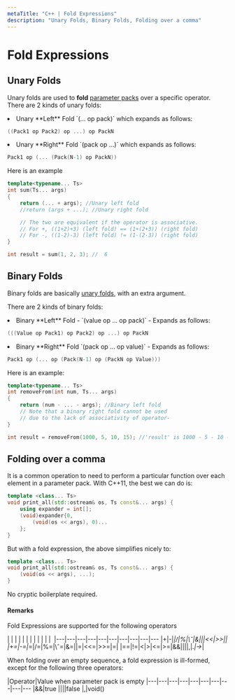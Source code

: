 ```yaml
---
metaTitle: "C++ | Fold Expressions"
description: "Unary Folds, Binary Folds, Folding over a comma"
---
```


# Fold Expressions



## Unary Folds


Unary folds are used to **fold** [parameter packs](http://stackoverflow.com/documentation/c%2B%2B/7668/parameter-packs#t=201610282037074790782) over a specific operator. There are 2 kinds of unary folds:

<li>
Unary **Left** Fold  `(... op pack)` which expands as follows:

```cpp
((Pack1 op Pack2) op ...) op PackN

```


</li>
<li>
Unary **Right** Fold  `(pack op ...)` which expands as follows:

```cpp
Pack1 op (... (Pack(N-1) op PackN)) 

```


</li>

Here is an example

```cpp
template<typename... Ts>
int sum(Ts... args)
{
    return (... + args); //Unary left fold
    //return (args + ...); //Unary right fold

    // The two are equivalent if the operator is associative.
    // For +, ((1+2)+3) (left fold) == (1+(2+3)) (right fold)
    // For -, ((1-2)-3) (left fold) != (1-(2-3)) (right fold)
}

int result = sum(1, 2, 3); //  6

```



## Binary Folds


Binary folds are basically [unary folds](https://stackoverflow.com/documentation/c%2b%2b/2676/fold-expressions/8931/unary-folds#t=201608161845476575023), with an extra argument.

There are 2 kinds of binary folds:

<li>
Binary **Left** Fold - `(value op ... op pack)` - Expands as follows:

```cpp
(((Value op Pack1) op Pack2) op ...) op PackN

```


</li>
<li>
Binary **Right** Fold `(pack op ... op value)` - Expands as follows:

```cpp
Pack1 op (... op (Pack(N-1) op (PackN op Value)))

```


</li>

Here is an example:

```cpp
template<typename... Ts>
int removeFrom(int num, Ts... args)
{
    return (num - ... - args); //Binary left fold
    // Note that a binary right fold cannot be used
    // due to the lack of associativity of operator-
}

int result = removeFrom(1000, 5, 10, 15); //'result' is 1000 - 5 - 10 - 15 = 970

```



## Folding over a comma


It is a common operation to need to perform a particular function over each element in a parameter pack. With C++11, the best we can do is:

```cpp
template <class... Ts>
void print_all(std::ostream& os, Ts const&... args) {
    using expander = int[];
    (void)expander{0,
        (void(os << args), 0)...
    };
}

```

But with a fold expression, the above simplifies nicely to:

```cpp
template <class... Ts>
void print_all(std::ostream& os, Ts const&... args) {
    (void(os << args), ...);
}

```

No cryptic boilerplate required.



#### Remarks


Fold Expressions are supported for the following operators

| | | | | | | | | | | | 
|---|---|---|---|---|---|---|---|---|---
|+|-|*|/|%|\ˆ|&|||<<|>>||
|+=|-=|*=|/=|%=|\ˆ=|&=||=|<<=|>>=|=|
|==|!=|<|>|<=|>=|&&||||,|.*|->*|

When folding over an empty sequence, a fold expression is ill-formed, except for the following three operators:

|Operator|Value when parameter pack is empty
|---|---|---|---|---|---|---|---|---|---
|&&|true
||||false
|,|void()

